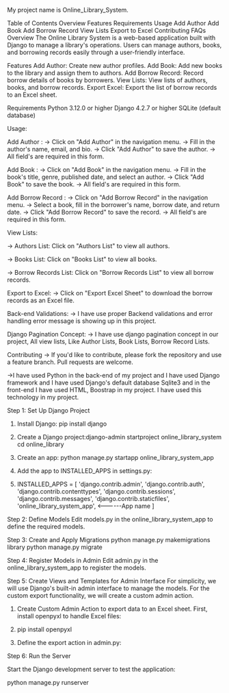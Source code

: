 My project name is Online_Library_System.

Table of Contents
Overview
Features
Requirements
Usage
Add Author
Add Book
Add Borrow Record
View Lists
Export to Excel
Contributing
FAQs
Overview
The Online Library System is a web-based application built with Django to manage a library's operations. Users can manage authors, books, and borrowing records easily through a user-friendly interface.

Features
Add Author: Create new author profiles.
Add Book: Add new books to the library and assign them to authors.
Add Borrow Record: Record borrow details of books by borrowers.
View Lists: View lists of authors, books, and borrow records.
Export Excel: Export the list of borrow records to an Excel sheet.

Requirements
Python 3.12.0 or higher
Django 4.2.7 or higher
SQLite (default database)

Usage:

Add Author : 
-> Click on "Add Author" in the navigation menu.
-> Fill in the author's name, email, and bio.
-> Click "Add Author" to save the author.
-> All field's are required in this form.

Add Book : 
-> Click on "Add Book" in the navigation menu.
-> Fill in the book's title, genre, published date, and select an author.
-> Click "Add Book" to save the book.
-> All field's are required in this form.

Add Borrow Record : 
-> Click on "Add Borrow Record" in the navigation menu.
-> Select a book, fill in the borrower's name, borrow date, and return date.
-> Click "Add Borrow Record" to save the record.
-> All field's are required in this form.

View Lists:

-> Authors List: Click on "Authors List" to view all authors.

-> Books List: Click on "Books List" to view all books.

-> Borrow Records List: Click on "Borrow Records List" to view all borrow records.

Export to Excel:
-> Click on "Export Excel Sheet" to download the borrow records as an Excel file.

Back-end Validations:
-> I have use proper Backend validations and error handling error message is showing up in this project.

Django Pagination Concept:
-> I have use django pagination concept in our project, All view lists, Like Author Lists, Book Lists, Borrow Record Lists.

Contributing
-> If you'd like to contribute, please fork the repository and use a feature branch. Pull requests are welcome.

->I have used Python in the back-end of my project and I have used Django framework and I have used Django's default database Sqlite3 and in the front-end I have used HTML, Boostrap in my project. I have used this technology in my project.

Step 1: Set Up Django Project

1. Install Django: pip install django
    
2. Create a Django project:django-admin startproject online_library_system
cd online_library

3. Create an app: python manage.py startapp online_library_system_app
 
4. Add the app to INSTALLED_APPS in settings.py:
5. INSTALLED_APPS = [
    'django.contrib.admin',
    'django.contrib.auth',
    'django.contrib.contenttypes',
    'django.contrib.sessions',
    'django.contrib.messages',
    'django.contrib.staticfiles',
    'online_library_system_app', <------App name
]

Step 2: Define Models
Edit models.py in the online_library_system_app to define the required models.

Step 3: Create and Apply Migrations
python manage.py makemigrations library
python manage.py migrate

Step 4: Register Models in Admin
Edit admin.py in the online_library_system_app to register the models.

Step 5: Create Views and Templates for Admin Interface
For simplicity, we will use Django's built-in admin interface to manage the models. For the custom export functionality, we will create a custom admin action.

1. Create Custom Admin Action to export data to an Excel sheet. First, install openpyxl to handle Excel files:

2. pip install openpyxl

3. Define the export action in admin.py:

Step 6: Run the Server

Start the Django development server to test the application:

python manage.py runserver
